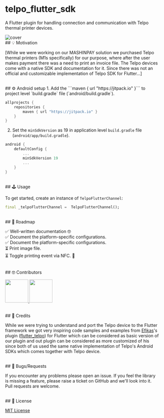 # telpo_flutter_sdk

A Flutter plugin for handling connection and communication with Telpo thermal printer devices.

<img  src="https://raw.githubusercontent.com/AL-ventures/telpo-flutter-sdk/master/_external/cover.png"  alt="cover" />


<br/>
## 💡 Motivation

[While we were working on our MASHINPAY solution we purchased Telpo thermal printers (M1s specifically) for our purpose, where after the user makes payment there was a need to print an invoice file. The Telpo devices come with a native SDK and documentation for it. Since there was not an official and customizable implementation of Telpo SDK for Flutter...]

<br/>
## ⚙️ Android setup
1. Add the ```maven { url "https://jitpack.io" }``` to project level `build.gradle` file (`android/build.gradle`).

```gradle
allprojects {
    repositories {
        maven { url "https://jitpack.io" }
    }
}
```

2. Set the `minSdkVersion` as 19 in application level `build.gradle` file (`android/app/build.gradle`).

```gradle
android {
    defaultConfig {
        ...
        minSdkVersion 19
        ...
    }
}
```
 
<br/>
## 🕹️ Usage

To get started, create an instance of `TelpoFlutterChannel`:

```dart
final _telpoFlutterChannel =  TelpoFlutterChannel();
```

<br/>
## 📝 Roadmap

✅ Well-written documentation 🤓<br/>
✅ Document the platform-specific configurations.<br/>
✅ Document the platform-specific configurations.<br/>
⏳ Print image file. <br/>
⏳ Toggle printing event via NFC. 🤩<br/>

<br/>
## 🤓 Contributors

<a  href="https://github.com/al-ventures/telpo-flutter-sdk/graphs/contributors"> <img  src="https://github.com/kamranbekirovyz.png" height="75"> </a><a  href="https://github.com/al-ventures/telpo-flutter-sdk/graphs/contributors"> <img  src="https://github.com/mrjnlcn.png" height="75"> </a>


<br/>
## 🙏 Credits

While we were trying to understand and port the Telpo device to the Flutter framework we got very inspiring code samples and examples from [Efikas](https://github.com/efikas)'s plugin ([flutter_telpo](https://pub.dev/packages/flutter_telpo)) for Flutter which can be considered as basic version of our plugin and out plugin can be considered as more customized of his since both of us used the same native implementation of Telpo's Android SDKs which comes together with Telpo device.

<br/>
## 🐞 Bugs/Requests

If you encounter any problems please open an issue. If you feel the library is missing a feature, please raise a ticket on GitHub and we'll look into it. Pull requests are welcome.

<br/>
## 📃 License

[MIT License](https://github.com/AL-ventures/telpo-flutter-sdk/blob/master/LICENSE)